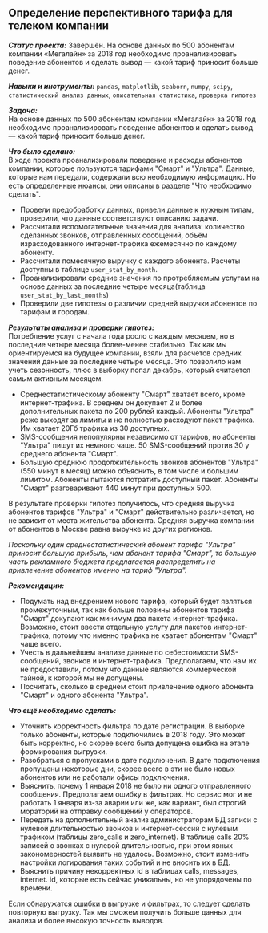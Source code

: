 ## Определение перспективного тарифа для телеком компании

***Статус проекта:*** Завершён. 
На основе данных по 500 абонентам компании «Мегалайн» за 2018 год необходимо проанализировать поведение абонентов и сделать вывод — какой тариф приносит больше денег.

***Навыки и инструменты:***  `pandas`, `matplotlib`, `seaborn`, `numpy`, `scipy`, `статистический анализ данных`, `описательная статистика`, `проверка гипотез`

***Задача:***  
На основе данных по 500 абонентам компании «Мегалайн» за 2018 год необходимо проанализировать поведение абонентов и сделать вывод — какой тариф приносит больше денег.

***Что было сделано:***    
В ходе проекта проанализировали поведение и расходы абонентов компании, которые пользуются тарифами "Смарт" и "Ультра". 
Данные, которые нам передали, содержали всю необходимую информацию. Но есть определенные нюансы, они описаны в разделе "Что необходимо сделать".  
- Провели предобработку данных, привели данные к нужным типам, проверили, что данные соответствуют описанию задачи.  
- Рассчитали вспомогательные значения для анализа: количество сделанных звонков, отправленных сообщений, объём израсходованного интернет-трафика ежемесячно по каждому абоненту. 
- Рассчитали помесячную выручку с каждого абонента. Расчеты доступны в таблице `user_stat_by_month`.
- Проанализировали средние значения по протребляемым услугам на основе данных за последние четыре месяца(таблица `user_stat_by_last_months`)
- Проверили две гипотезы о различии средней выручки абонентов по тарифам и городам.
     
    
***Результаты анализа и проверки гипотез:***    
Потребление услуг с начала года росло с каждым месяцем, но в последние четыре месяца более-менее стабильно. Так как мы ориентируемся на будущее компании, взяли для расчетов средних значений данные за последние четыре месяца. Это позволило нам учеть сезонность, плюс в выборку попал декабрь, который считается самым активным месяцем.
    
- Среднестатистическому абоненту "Смарт" хватает всего, кроме интернет-трафика. В среднем он докупает 2 и более дополнительных пакета по 200 рублей каждый. Абоненты "Ультра" реже выходят за лимиты и не полностью расходуют пакет трафика. Им хватает 20Гб трафика из 30 доступных.   
- SMS-сообщения непопулярны независимо от тарифов, но абоненты "Ультра" пишут их немного чаще. 50 SMS-сообщений против 30 у среднего абонента "Смарт".
- Большую среднюю продолжительность звонков абонентов "Ультра"(550 минут в месяц) можно объяснить, в том числе и большим лимитом. Абоненты пытаются потратить доступный пакет. Абоненты "Смарт" разговаривают 440 минут при доступных 500.   
    
В результате проверки гипотез получилось, что средняя выручка абонентов тарифов "Ультра" и "Смарт" действительно различается, но не зависит от места жительства абонента. Средняя выручка компании от абонентов в Москве равна выручке из других регионов.    
        
*Поскольку один среднестатистический абонент тарифа "Ультра" приносит большую прибыль, чем абонент тарифа "Смарт", то большую часть рекламного бюджета предлагается распределить на привлечение абонентов именно на тариф "Ультра".*     
    
***Рекомендации:***
    
- Подумать над внедрением нового тарифа, который будет являться промежуточным, так как больше половины абонентов тарифа "Смарт" докупают как минимум два пакета интернет-трафика. Возможно, стоит ввести отдельную услугу для пакетов интернет-трафика, потому что именно трафика не хватает абонентам "Смарт" чаще всего.  
- Учесть в дальнейшем анализе данные по себестоимости SMS-сообщений, звонков и интернет-трафика. Предполагаем, что нам их не предоставили, потому что данные являются коммерческой тайной, к которой мы не допущены.
- Посчитать, сколько в среднем стоит привлечение одного абонента "Смарт" и одного абонента "Ультра".    

***Что ещё необходимо сделать:***
- Уточнить корректность фильтра по дате регистрации. В выборке только абоненты, которые подключились в 2018 году. Это может быть корректно, но скорее всего была допущена ошибка на этапе формирования выгрузки. 
- Разобраться с пропусками в дате подключения. В дате подключения пропущены некоторые дни, скорее всего в эти не было новых абонентов или не работали офисы подключения.
- Выяснить, почему 1 января 2018 не было ни одного отправленного сообщения. Предполагаем ошибку в фильтрах. Но сервис мог и не работать 1 января из-за аварии или же, как вариант, был строгий мораторий на отправку сообщений у операторов. 
- Передать на дополнительный анализ администраторам БД записи с нулевой длительностью звонков и интернет-сессий с нулевым трафиком (таблицы zero_calls и zero_internet). В таблице calls 20% записей о звонках с нулевой длительностью, при этом явных закономерностей выявить не удалось. Возможно, стоит изменить настройки логирования таких событий и не вносить их в БД. 
- Выяснить причину некорректных id в таблицах calls, messages, internet. id, которые есть сейчас уникальны, но не упорядочены по времени.  
        
Если обнаружатся ошибки в выгрузке и фильтрах, то следует сделать повторную выгрузку. 
Так мы сможем получить больше данных для анализа и более высокую точность выводов. 
